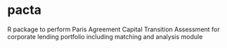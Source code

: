 # pacta
R package to perform Paris Agreement Capital Transition Assessment for corporate lending portfolio including matching and analysis module
